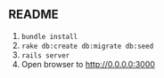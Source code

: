 README
------

1. ```bundle install```
2. ```rake db:create db:migrate db:seed```
3. ```rails server```
4. Open browser to http://0.0.0.0:3000
